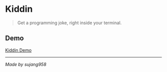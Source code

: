 # Kiddin

> Get a programming joke, right inside your terminal.

## Demo

[Kiddin Demo](./docs/kiddin_demo.mp4)

---
_Made by sujang958_